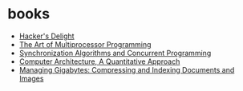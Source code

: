 books
====

* [Hacker's Delight](http://www.hackersdelight.org/)
* [The Art of Multiprocessor Programming](http://www.elsevierdirect.com/product.jsp?isbn=9780123705914)
* [Synchronization Algorithms and Concurrent Programming](http://www.faculty.idc.ac.il/gadi/book.htm)
* [Computer Architecture, A Quantitative Approach](http://www.elsevierdirect.com/product.jsp?isbn=9780123838728)
* [Managing Gigabytes: Compressing and Indexing Documents and Images](http://www.elsevierdirect.com/product.jsp?isbn=9781558605701)


